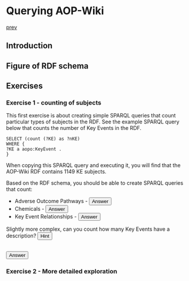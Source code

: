 # Querying AOP-Wiki

[prev](README.md)

<script>
  function toggleAnswer(id) {
  var answer = document.getElementById(id);
  if (answer.style.visibility === "hidden" ||
      answer.style.visibility === "none") {
    answer.style.visibility = "visible";
  } else {
    answer.style.visibility = "hidden";
  }
}
</script>

## Introduction


## Figure of RDF schema


## Exercises

### Exercise 1 - counting of subjects
This first exercise is about creating simple SPARQL queries that count particular types of subjects in the RDF. See the example SPARQL query below that counts the number of Key Events in the RDF.

```sparql
SELECT (count (?KE) as ?nKE) 
WHERE {
?KE a aopo:KeyEvent .
}
```

When copying this SPARQL query and executing it, you will find that the AOP-Wiki RDF contains 1149 KE subjects.

Based on the RDF schema, you should be able to create SPARQL queries that count:
- Adverse Outcome Pathways - <button onclick="toggleAnswer('q1')">Answer</button><span id="q1" style="visibility: hidden">333</span>
- Chemicals - <button onclick="toggleAnswer('q2')">Answer</button><span id="q2" style="visibility: hidden">329</span>
- Key Event Relationships - <button onclick="toggleAnswer('q3')">Answer</button><span id="q3" style="visibility: hidden">1382</span>

Slightly more complex, can you count how many Key Events have a description?
<button onclick="toggleAnswer('q4')">Hint</button><span id="q4" style="visibility: hidden">Define subject as type "Key Event" and also retrieve its description.</span>

<button onclick="toggleAnswer('q5')">Answer</button><span id="q5" style="visibility: hidden">389 Key Events exist that have a description.</span>

### Exercise 2 - More detailed exploration


